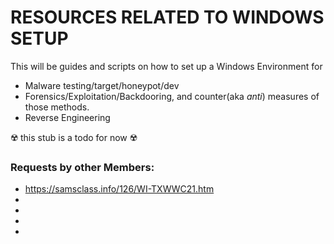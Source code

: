 # RESOURCES RELATED TO WINDOWS SETUP

This will be guides and scripts on how to set up a Windows Environment for
- Malware testing/target/honeypot/dev
- Forensics/Exploitation/Backdooring, and counter(aka *anti*) measures of those methods.
- Reverse Engineering

☢️ this stub is a todo for now ☢️

### Requests by other Members:
- https://samsclass.info/126/WI-TXWWC21.htm
- 
- 
- 
- 
